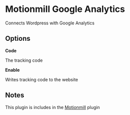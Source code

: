 Motionmill Google Analytics
===========================

Connects Wordpress with Google Analytics

Options
-------

__Code__

The tracking code

__Enable__

Writes tracking code to the website

Notes
-----

This plugin is includes in the [Motionmill](https://github.com/addwittz/motionmill) plugin
